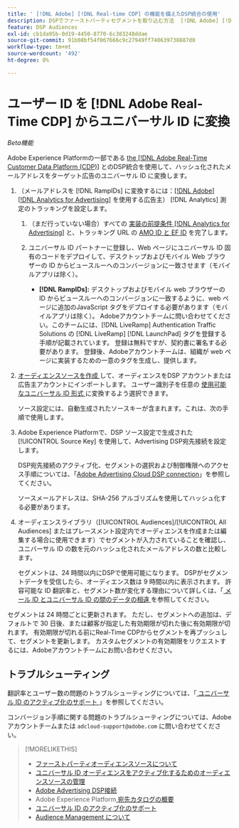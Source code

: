 ```yaml
---
title: ' [!DNL Adobe] [!DNL Real-time CDP] の機能を備えたDSP統合の使用'
description: DSPでファーストパーティセグメントを取り込む方法  [!DNL Adobe] [!DNL Real-time CDP] ついて説明します。
feature: DSP Audiences
exl-id: cb1da95b-0d19-4450-8770-6c383248ddae
source-git-commit: 91b08bf54f067666c9c27949ff740639738887d0
workflow-type: tm+mt
source-wordcount: '492'
ht-degree: 0%

---
```


# ユーザー ID を [!DNL Adobe Real-Time CDP] からユニバーサル ID に変換

*Beta機能*

Adobe Experience Platformの一部である [the [!DNL Adobe Real-Time Customer Data Platform (CDP)]](https://experienceleague.adobe.com/docs/experience-platform/rtcdp/overview.html) とのDSP統合を使用して、ハッシュ化されたメールアドレスをターゲット広告のユニバーサル ID に変換します。

1. （メールアドレスを [!DNL RampIDs]<!-- or [!DNL ID5] IDs --> に変換するには：[[!DNL Adobe] [!DNL Analytics for Advertising]](/help/integrations/analytics/overview.md) を使用する広告主） [!DNL Analytics] 測定のトラッキングを設定します。

   1. （まだ行っていない場合）すべての [ 実装の前提条件  [!DNL Analytics for Advertising]](/help/integrations/analytics/prerequisites.md) と、トラッキング URL の [AMO ID と EF ID](/help/integrations/analytics/ids.md) を完了します。

   1. ユニバーサル ID パートナーに登録し、Web ページにユニバーサル ID 固有のコードをデプロイして、デスクトップおよびモバイル Web ブラウザーの ID からビュースルーへのコンバージョンに一致させます（モバイルアプリは除く）。

      * **[!DNL RampIDs]:** デスクトップおよびモバイル web ブラウザーの ID からビュースルーへのコンバージョンに一致するように、web ページに追加のJavaScript タグをデプロイする必要があります（モバイルアプリは除く）。 Adobeアカウントチームに問い合わせてください。このチームには、[!DNL LiveRamp] Authentication Traffic Solutions の [!DNL LiveRamp] [!DNL LaunchPad] タグを登録する手順が記載されています。 登録は無料ですが、契約書に署名する必要があります。 登録後、Adobeアカウントチームは、組織が web ページに実装するための一意のタグを生成し、提供します。

1. [ オーディエンスソースを作成 ](source-manage.md) して、オーディエンスをDSP アカウントまたは広告主アカウントにインポートします。 ユーザー識別子を任意の [ 使用可能なユニバーサル ID 形式 ](source-about.md) に変換するよう選択できます。

   ソース設定には、自動生成されたソースキーが含まれます。これは、次の手順で使用します。

1. Adobe Experience Platformで、DSP ソース設定で生成された [!UICONTROL Source Key] を使用して、Advertising DSP宛先接続を設定します。

   DSP宛先接続のアクティブ化、セグメントの選択および制御権限へのアクセス手順については、「[Adobe Advertising Cloud DSP connection](https://experienceleague.adobe.com/docs/experience-platform/destinations/catalog/advertising/adobe-advertising-cloud-connection.html)」を参照してください。

   ソースメールアドレスは、SHA-256 アルゴリズムを使用してハッシュ化する必要があります。

1. オーディエンスライブラリ（[!UICONTROL Audiences]/[!UICONTROL All Audiences] またはプレースメント設定内でオーディエンスを作成または編集する場合に使用できます）でセグメントが入力されていることを確認し、ユニバーサル ID の数を元のハッシュ化されたメールアドレスの数と比較します。

   セグメントは、24 時間以内にDSPで使用可能になります。 DSPがセグメントデータを受信したら、オーディエンス数は 9 時間以内に表示されます。 許容可能な ID 翻訳率と、セグメント数が変化する理由について詳しくは、「[ メール ID とユニバーサル ID の間のデータの相違 ](#universal-ids-data-variances) を参照してください。

セグメントは 24 時間ごとに更新されます。 ただし、セグメントへの追加は、デフォルトで 30 日後、または顧客が指定した有効期限が切れた後に有効期限が切れます。 有効期限が切れる前にReal-Time CDPからセグメントを再プッシュして、セグメントを更新します。 カスタムセグメントの有効期限をリクエストするには、Adobeアカウントチームにお問い合わせください。

## トラブルシューティング

翻訳率とユーザー数の問題のトラブルシューティングについては、「[ ユニバーサル ID のアクティブ化のサポート ](/help/dsp/audiences/universal-ids.md)」を参照してください。

コンバージョン手順に関する問題のトラブルシューティングについては、Adobeアカウントチームまたは `adcloud-support@adobe.com` に問い合わせてください。

>[!MORELIKETHIS]
>
>* [ ファーストパーティオーディエンスソースについて ](/help/dsp/audiences/sources/source-about.md)
>* [ ユニバーサル ID オーディエンスをアクティブ化するためのオーディエンスソースの管理 ](source-manage.md)
>* [Adobe Advertising DSP接続 ](https://experienceleague.adobe.com/docs/experience-platform/destinations/catalog/advertising/adobe-advertising-cloud-connection.html)
>* Adobe Experience Platform[ 宛先カタログの概要 ](https://experienceleague.adobe.com/docs/experience-platform/destinations/catalog/overview.html)
>* [ ユニバーサル ID のアクティブ化のサポート ](/help/dsp/audiences/universal-ids.md)
>* [Audience Management について ](/help/dsp/audiences/audience-about.md)
